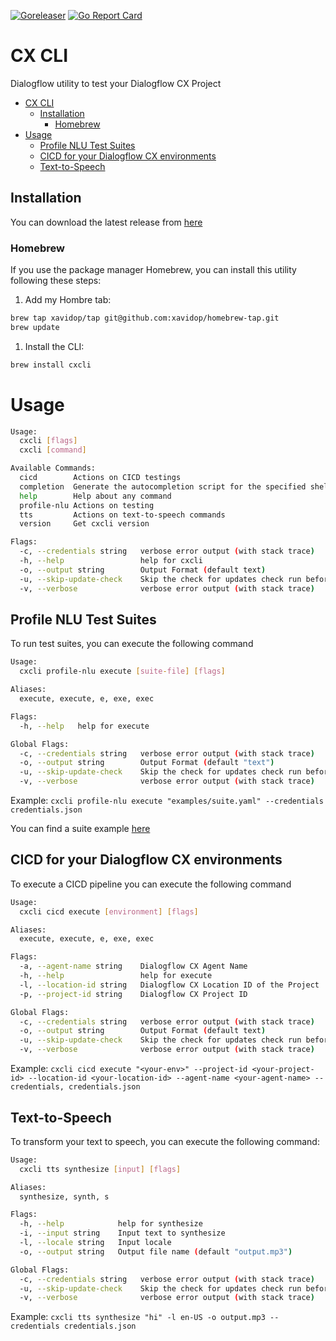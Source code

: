 [![Goreleaser](https://github.com/xavidop/dialogflow-cx-test-runner/actions/workflows/release_build.yml/badge.svg)](https://github.com/xavidop/dialogflow-cx-test-runner/actions/workflows/release_build.yml) [![Go Report Card](https://goreportcard.com/badge/github.com/xavidop/dialogflow-cx-test-runner)](https://goreportcard.com/report/github.com/xavidop/dialogflow-cx-test-runner)

# CX CLI
Dialogflow utility to test your Dialogflow CX Project

<!-- TOC -->

- [CX CLI](#cx-cli)
  - [Installation](#installation)
    - [Homebrew](#homebrew)
- [Usage](#usage)
  - [Profile NLU Test Suites](#profile-nlu-test-suites)
  - [CICD for your Dialogflow CX environments](#cicd-for-your-dialogflow-cx-environments)
  - [Text-to-Speech](#text-to-speech)

<!-- /TOC -->

## Installation

You can download the latest release from [here](https://github.com/xavidop/dialogflow-cx-test-runner/releases)

### Homebrew

If you use the package manager Homebrew, you can install this utility following these steps:

1. Add my Hombre tab:
```bash
brew tap xavidop/tap git@github.com:xavidop/homebrew-tap.git
brew update
```
1. Install the CLI:
```bash
brew install cxcli
```
# Usage

```bash
Usage:
  cxcli [flags]
  cxcli [command]

Available Commands:
  cicd        Actions on CICD testings
  completion  Generate the autocompletion script for the specified shell
  help        Help about any command
  profile-nlu Actions on testing
  tts         Actions on text-to-speech commands
  version     Get cxcli version

Flags:
  -c, --credentials string   verbose error output (with stack trace)
  -h, --help                 help for cxcli
  -o, --output string        Output Format (default text)
  -u, --skip-update-check    Skip the check for updates check run before every command
  -v, --verbose              verbose error output (with stack trace)
```

## Profile NLU Test Suites

To run test suites, you can execute the following command

```bash
Usage:
  cxcli profile-nlu execute [suite-file] [flags]

Aliases:
  execute, execute, e, exe, exec

Flags:
  -h, --help   help for execute

Global Flags:
  -c, --credentials string   verbose error output (with stack trace)
  -o, --output string        Output Format (default "text")
  -u, --skip-update-check    Skip the check for updates check run before every command
  -v, --verbose              verbose error output (with stack trace)
```

Example: `cxcli profile-nlu execute "examples/suite.yaml" --credentials credentials.json`

You can find a suite example [here](/examples/)

## CICD for your Dialogflow CX environments

To execute a CICD pipeline you can execute the following command

```bash
Usage:
  cxcli cicd execute [environment] [flags]

Aliases:
  execute, execute, e, exe, exec

Flags:
  -a, --agent-name string    Dialogflow CX Agent Name
  -h, --help                 help for execute
  -l, --location-id string   Dialogflow CX Location ID of the Project
  -p, --project-id string    Dialogflow CX Project ID

Global Flags:
  -c, --credentials string   verbose error output (with stack trace)
  -o, --output string        Output Format (default text)
  -u, --skip-update-check    Skip the check for updates check run before every command
  -v, --verbose              verbose error output (with stack trace)
```

Example: `cxcli cicd execute "<your-env>" --project-id <your-project-id> --location-id <your-location-id> --agent-name <your-agent-name> --credentials, credentials.json`

## Text-to-Speech

To transform your text to speech, you can execute the following command:

```bash
Usage:
  cxcli tts synthesize [input] [flags]

Aliases:
  synthesize, synth, s

Flags:
  -h, --help            help for synthesize
  -i, --input string    Input text to synthesize
  -l, --locale string   Input locale
  -o, --output string   Output file name (default "output.mp3")

Global Flags:
  -c, --credentials string   verbose error output (with stack trace)
  -u, --skip-update-check    Skip the check for updates check run before every command
  -v, --verbose              verbose error output (with stack trace)
```

Example: `cxcli tts synthesize "hi" -l en-US -o output.mp3 --credentials credentials.json`